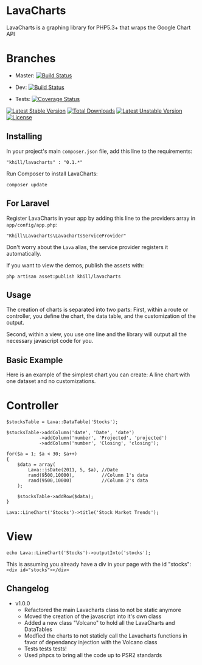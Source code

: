 LavaCharts
==========

LavaCharts is a graphing library for PHP5.3+ that wraps the Google Chart API

Branches
========
 - Master: [![Build Status](https://travis-ci.org/kevinkhill/LavaCharts.png?branch=master)](https://travis-ci.org/kevinkhill/LavaCharts)

 - Dev: [![Build Status](https://travis-ci.org/kevinkhill/LavaCharts.png?branch=dev)](https://travis-ci.org/kevinkhill/LavaCharts) 

 - Tests: [![Coverage Status](https://coveralls.io/repos/kevinkhill/LavaCharts/badge.png?branch=dev)](https://coveralls.io/r/kevinkhill/LavaCharts?branch=dev)

 [![Latest Stable Version](https://poser.pugx.org/khill/lavacharts/v/stable.svg)](https://packagist.org/packages/khill/lavacharts) [![Total Downloads](https://poser.pugx.org/khill/lavacharts/downloads.svg)](https://packagist.org/packages/khill/lavacharts) [![Latest Unstable Version](https://poser.pugx.org/khill/lavacharts/v/unstable.svg)](https://packagist.org/packages/khill/lavacharts) [![License](https://poser.pugx.org/khill/lavacharts/license.svg)](https://packagist.org/packages/khill/lavacharts)

Installing
----------
In your project's main ```composer.json``` file, add this line to the requirements:

  ```
  "khill/lavacharts" : "0.1.*"
  ```

Run Composer to install LavaCharts:

  ```
  composer update
  ```

For Laravel
-----------
Register LavaCharts in your app by adding this line to the providers array in ```app/config/app.php```:

  ```
  "Khill\Lavacharts\LavachartsServiceProvider"
  ```

  Don't worry about the ```Lava``` alias, the service provider registers it automatically.

If you want to view the demos, publish the assets with:

  ```
  php artisan asset:publish khill/lavacharts
  ```

Usage
-----
The creation of charts is separated into two parts:
First, within a route or controller, you define the chart, the data table, and the customization of the output.

Second, within a view, you use one line and the library will output all the necessary javascript code for you.

Basic Example
-------------
Here is an example of the simplest chart you can create: A line chart with one dataset and no customizations.

Controller
==========
  ```
  $stocksTable = Lava::DataTable('Stocks');

  $stocksTable->addColumn('date', 'Date', 'date')
              ->addColumn('number', 'Projected', 'projected')
              ->addColumn('number', 'Closing', 'closing');

  for($a = 1; $a < 30; $a++)
  {
      $data = array(
          Lava::jsDate(2011, 5, $a), //Date
          rand(9500,10000),          //Column 1's data
          rand(9500,10000)           //Column 2's data
      );

      $stocksTable->addRow($data);
  }

  Lava::LineChart('Stocks')->title('Stock Market Trends');
  ```

View
====
  ```
  echo Lava::LineChart('Stocks')->outputInto('stocks');
  ```

This is assuming you already have a div in your page with the id "stocks":
```<div id="stocks"></div>```

Changelog
---------
 - v1.0.0
   - Refactored the main Lavacharts class to not be static anymore
   - Moved the creation of the javascript into it's own class
   - Added a new class "Volcano" to hold all the LavaCharts and DataTables
   - Modfied the charts to not staticly call the Lavacharts functions in favor
     of dependancy injection with the Volcano class
   - Tests tests tests!
   - Used phpcs to bring all the code up to PSR2 standards

